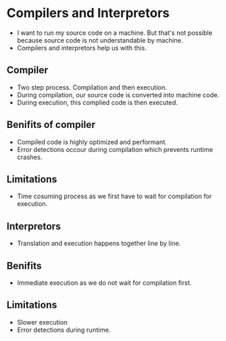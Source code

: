 # Compilers and Interpretors

- I want to run my source code on a machine. But that's not possible because source code is not understandable by machine.
- Compilers and interpretors help us with this.

## Compiler

- Two step process. Compilation and then execution.
- During compilation, our source code is converted into machine code.
- During execution, this complied code is then executed.

## Benifits of compiler

- Compiled code is highly optimized and performant.
- Error detections occour during compilation which prevents runtime crashes.

## Limitations

- Time cosuming process as we first have to wait for compilation for execution.

## Interpretors

- Translation and execution happens together line by line.

## Benifits

- Immediate execution as we do not wait for compilation first.

## Limitations

- Slower execution
- Error detections during runtime.
